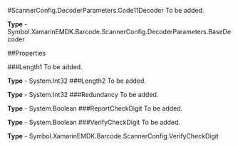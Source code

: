 #ScannerConfig.DecoderParameters.Code11Decoder
To be added.

**Type** - Symbol.XamarinEMDK.Barcode.ScannerConfig.DecoderParameters.BaseDecoder

##Properties

###Length1
To be added.

**Type** - System.Int32
###Length2
To be added.

**Type** - System.Int32
###Redundancy
To be added.

**Type** - System.Boolean
###ReportCheckDigit
To be added.

**Type** - System.Boolean
###VerifyCheckDigit
To be added.

**Type** - Symbol.XamarinEMDK.Barcode.ScannerConfig.VerifyCheckDigit


